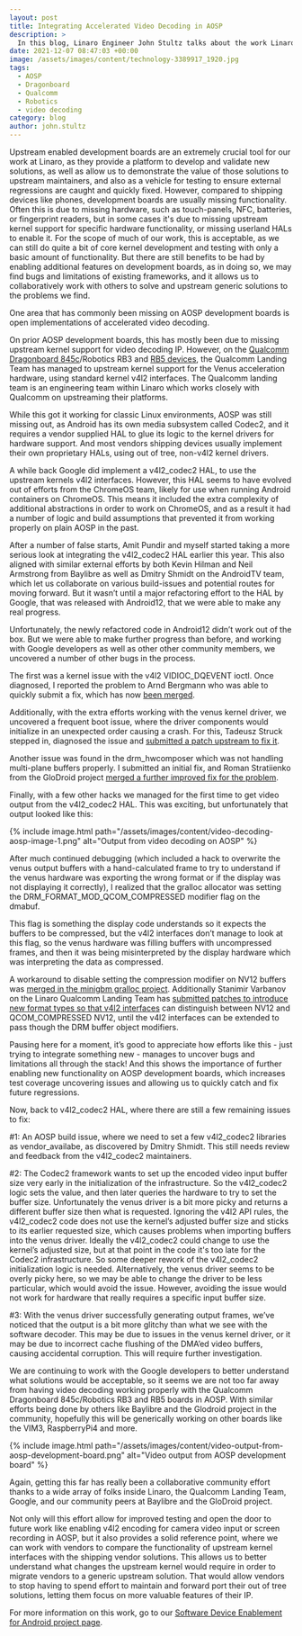 ```yaml
---
layout: post
title: Integrating Accelerated Video Decoding in AOSP
description: >
  In this blog, Linaro Engineer John Stultz talks about the work Linaro has done to integrate accelerated video decoding with v412 in AOSP. Read more here.
date: 2021-12-07 08:47:03 +00:00
image: /assets/images/content/technology-3389917_1920.jpg
tags:
  - AOSP
  - Dragonboard
  - Qualcomm
  - Robotics
  - video decoding
category: blog
author: john.stultz
---
```


Upstream enabled development boards are an extremely crucial tool for our work at Linaro, as they provide a platform to develop and validate new solutions, as well as allow us to demonstrate the value of those solutions to upstream maintainers, and also as a vehicle for testing to ensure external regressions are caught and quickly fixed. However, compared to shipping devices like phones, development boards are usually missing functionality. Often this is due to missing hardware, such as touch-panels, NFC, batteries, or fingerprint readers, but in some cases it's due to missing upstream kernel support for specific hardware functionality, or missing userland HALs to enable it. For the scope of much of our work, this is acceptable, as we can still do quite a bit of core kernel development and testing with only a basic amount of functionality. But there are still benefits to be had by enabling additional features on development boards, as in doing so, we may find bugs and limitations of existing frameworks, and it allows us to collaboratively work with others to solve and upstream generic solutions to the problems we find.

One area that has commonly been missing on AOSP development boards is open implementations of accelerated video decoding.

On prior AOSP development boards, this has mostly been due to missing upstream kernel support for video decoding IP. However, on the [Qualcomm Dragonboard 845c](https://source.android.com/setup/build/devices#845cdragonboard)/Robotics RB3 and [RB5 devices](https://www.96boards.org/product/qualcomm-robotics-rb5/), the Qualcomm Landing Team has managed to upstream kernel support for the Venus acceleration hardware, using standard kernel v4l2 interfaces. The Qualcomm landing team is an engineering team within Linaro which works closely with Qualcomm on upstreaming their platforms.

While this got it working for classic Linux environments, AOSP was still missing out, as Android has its own media subsystem called Codec2, and it requires a vendor supplied HAL to glue its logic to the kernel drivers for hardware support. And most vendors shipping devices usually implement their own proprietary HALs, using out of tree, non-v4l2 kernel drivers.

A while back Google did implement a v4l2_codec2 HAL, to use the upstream kernels v4l2 interfaces. However, this HAL seems to have evolved out of efforts from the ChromeOS team, likely for use when running Android containers on ChromeOS. This means it included the extra complexity of additional abstractions in order to work on ChromeOS, and as a result it had a number of logic and build assumptions that prevented it from working properly on plain AOSP in the past.

After a number of false starts, Amit Pundir and myself started taking a more serious look at integrating the v4l2_codec2 HAL earlier this year. This also aligned with similar external efforts by both Kevin Hilman and Neil Armstrong from Baylibre as well as Dmitry Shmidt on the AndroidTV team, which let us collaborate on various build-issues and potential routes for moving forward. But it wasn’t until a major refactoring effort to the HAL by Google, that was released with Android12, that we were able to make any real progress.

Unfortunately, the newly refactored code in Android12 didn’t work out of the box. But we were able to make further progress than before, and working with Google developers as well as other other community members, we uncovered a number of other bugs in the process.

The first was a kernel issue with the v4l2 VIDIOC_DQEVENT ioctl. Once diagnosed, I reported the problem to Arnd Bergmann who was able to quickly submit a fix, which has now [been merged](https://git.kernel.org/pub/scm/linux/kernel/git/torvalds/linux.git/commit/?id=678d92b6126b9f55419b6a51ef0a88bce2ef2f20).

Additionally, with the extra efforts working with the venus kernel driver, we uncovered a frequent boot issue, where the driver components would initialize in an unexpected order causing a crash. For this, Tadeusz Struck stepped in, diagnosed the issue and [submitted a patch upstream to fix it](https://lore.kernel.org/all/20211029214833.2615274-1-tadeusz.struk@linaro.org/).

Another issue was found in the drm_hwcomposer which was not handling multi-plane buffers properly. I submitted an initial fix, and Roman Stratiienko from the GloDroid project [merged a further improved fix for the problem](https://gitlab.freedesktop.org/drm-hwcomposer/drm-hwcomposer/-/commit/875f39793ff12f95cf8bd5c66addfa14b3cf01fb?merge_request_iid=160).

Finally, with a few other hacks we managed for the first time to get video output from the v4l2_codec2 HAL. This was exciting, but unfortunately that output looked like this:

{% include image.html path="/assets/images/content/video-decoding-aosp-image-1.png" alt="Output from video decoding on AOSP" %}

After much continued debugging (which included a hack to overwrite the venus output buffers with a hand-calculated frame to try to understand if the venus hardware was exporting the wrong format or if the display was not displaying it correctly), I realized that the gralloc allocator was setting the DRM_FORMAT_MOD_QCOM_COMPRESSED modifier flag on the dmabuf.

This flag is something the display code understands so it expects the buffers to be compressed, but the v4l2 interfaces don’t manage to look at this flag, so the venus hardware was filling buffers with uncompressed frames, and then it was being misinterpreted by the display hardware which was interpreting the data as compressed.

A workaround to disable setting the compression modifier on NV12 buffers was [merged in the minigbm gralloc project](https://chromium-review.googlesource.com/c/chromiumos/platform/minigbm/+/3265874). Additionally Stanimir Varbanov on the Linaro Qualcomm Landing Team has [submitted patches to introduce new format types so that v4l2 interfaces](https://lore.kernel.org/lkml/20210706124034.773503-1-stanimir.varbanov@linaro.org/) can distinguish between NV12 and QCOM_COMPRESSED NV12, until the v4l2 interfaces can be extended to pass though the DRM buffer object modifiers.

Pausing here for a moment, it’s good to appreciate how efforts like this - just trying to integrate something new - manages to uncover bugs and limitations all through the stack! And this shows the importance of further enabling new functionality on AOSP development boards, which increases test coverage uncovering issues and allowing us to quickly catch and fix future regressions.

Now, back to v4l2_codec2 HAL, where there are still a few remaining issues to fix:

\#1: An AOSP build issue, where we need to set a few v4l2_codec2 libraries as vendor_availabe, as discovered by Dmitry Shmidt. This still needs review and feedback from the v4l2_codec2 maintainers.

\#2: The Codec2 framework wants to set up the encoded video input buffer size very early in the initialization of the infrastructure. So the v4l2_codec2 logic sets the value, and then later queries the hardware to try to set the buffer size. Unfortunately the venus driver is a bit more picky and returns a different buffer size then what is requested. Ignoring the v4l2 API rules, the v4l2_codec2 code does not use the kernel’s adjusted buffer size and sticks to its earlier requested size, which causes problems when importing buffers into the venus driver. Ideally the v4l2_codec2 could change to use the kernel’s adjusted size, but at that point in the code it's too late for the Codec2 infrastructure. So some deeper rework of the v4l2_codec2 initialization logic is needed. Alternatively, the venus driver seems to be overly picky here, so we may be able to change the driver to be less particular, which would avoid the issue. However, avoiding the issue would not work for hardware that really requires a specific input buffer size.

\#3: With the venus driver successfully generating output frames, we’ve noticed that the output is a bit more glitchy than what we see with the software decoder. This may be due to issues in the venus kernel driver, or it may be due to incorrect cache flushing of the DMA’ed video buffers, causing accidental corruption. This will require further investigation.

We are continuing to work with the Google developers to better understand what solutions would be acceptable, so it seems we are not too far away from having video decoding working properly with the Qualcomm Dragonboard 845c/Robotics RB3 and RB5 boards in AOSP. With similar efforts being done by others like Baylibre and the Glodroid project in the community, hopefully this will be generically working on other boards like the VIM3, RaspberryPi4 and more.

{% include image.html path="/assets/images/content/video-output-from-aosp-development-board.png" alt="Video output from AOSP development board" %}

Again, getting this far has really been a collaborative community effort thanks to a wide array of folks inside Linaro, the Qualcomm Landing Team, Google, and our community peers at Baylibre and the GloDroid project.

Not only will this effort allow for improved testing and open the door to future work like enabling v4l2 encoding for camera video input or screen recording in AOSP, but it also provides a solid reference point, where we can work with vendors to compare the functionality of upstream kernel interfaces with the shipping vendor solutions. This allows us to better understand what changes the upstream kernel would require in order to migrate vendors to a generic upstream solution. That would allow vendors to stop having to spend effort to maintain and forward port their out of tree solutions, letting them focus on more valuable features of their IP.

For more information on this work, go to our [Software Device Enablement for Android project page](https://linaro.atlassian.net/wiki/spaces/LCGSC/pages/15697806250/Software+Device+Enablement+for+Android).
